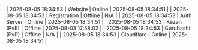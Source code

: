 | 2025-08-05 18:34:53 | Website | Online | 2025-08-05 18:34:51 |
| 2025-08-05 18:34:53 | Registration | Offline | N/A |
| 2025-08-05 18:34:53 | Auth Server | Online | 2025-08-05 18:34:51 |
| 2025-08-05 18:34:53 | Kezan (PvE) | Offline | 2025-08-03 17:58:02 |
| 2025-08-05 18:34:53 | Gurubashi (PvP) | Offline | N/A |
| 2025-08-05 18:34:53 | Cloudflare | Online | 2025-08-05 18:34:51 |
